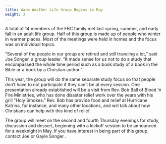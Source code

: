 ```yaml
---
title: Warm Weather Life Group Begins in May
weight: 3
---
```


A total of 14 members of the FBC family met last spring, summer, and early fall in an adult life group.  Half of this group is made up of people who winter in warmer places.  Most of the meetings were held in homes and the focus was on individual topics.
 


“Several of the people in our group are retired and still traveling a lot,” said Joe Songer, a group leader.  “It made sense for us not to do a study that encompassed the whole time period such as a book study of a book in the Bible or a book by a Christian author.”


 
This year, the group will do the same separate study focus so that people don’t have to not participate if they can’t be at every session.   One presentation already established will be a visit from Rev. Bob Ball of Blood ‘n Fire Ministries, who has done disaster relief work over the years with his grill “Holy Smokes.”  Rev. Bob has provide food and relief at Hurricane Katrina, for instance, and many other locations, and will talk about how Christians can help with this kind of relief.
 


The group will meet on the second and fourth Thursday evenings for study, discussion and dessert, beginning with a kickoff session to be announced for a weeknight in May.  If you have interest in being part of this group, contact Joe or Gayle Songer  .